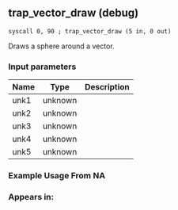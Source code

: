 ## trap_vector_draw (debug)

`syscall 0, 90 ; trap_vector_draw (5 in, 0 out)`

Draws a sphere around a vector.

### Input parameters
| Name | Type | Description
|------|------|------------
| unk1   | unknown   | 
| unk2   | unknown   | 
| unk3   | unknown   | 
| unk4   | unknown   | 
| unk5   | unknown   | 


### Example Usage From NA



### Appears in:



